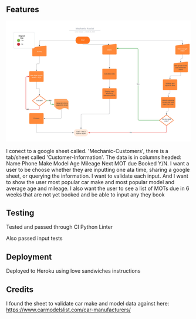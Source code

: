 ## Features

![flowchart](./flowchart.jpeg)

 I conect to a google sheet called. 'Mechanic-Customers', there is a tab/sheet called 'Customer-Information'. The data is in columns headed: Name Phone Make Model Age Mileage Next MOT due Booked Y/N. I want a user to be choose whether they are inputting one ata time, sharing a google sheet, or querying the information. I want to validate each input. And I want to show the user most popular car make and most popular model and average age and mileage. I also want the user to see a list of MOTs due in 6 weeks that are not yet booked and be able to input any they book


## Testing

Tested and passed through CI Python Linter

Also passed input tests


## Deployment

Deployed to Heroku using love sandwiches instructions

## Credits

I found the sheet to validate car make and model data against here: https://www.carmodelslist.com/car-manufacturers/